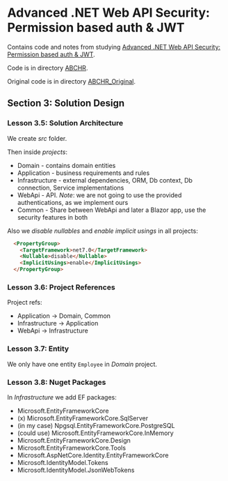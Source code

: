 # Advanced .NET Web API Security: Permission based auth & JWT

Contains code and notes from studying [Advanced .NET Web API Security: Permission based auth & JWT](https://www.udemy.com/course/advanced-net-web-api-security-permission-based-auth-jwt/).

Code is in directory [ABCHR](./ABCHR_Original/).

Original code is in directory [ABCHR_Original](./ABCHR_Original/).

## Section 3: Solution Design

### Lesson 3.5: Solution Architecture

We create _src_ folder.

Then inside _projects_:

- Domain - contains domain entities
- Application - business requirements and rules
- Infrastructure - external dependencies, ORM, Db context, Db connection, Service implementations
- WebApi - API. _Note_: we are not going to use the provided authentications, as we implement ours
- Common - Share between WebApi and later a Blazor app, use the security features in both

Also we _disable nullables_ and _enable implicit usings_ in all projects:

```html
  <PropertyGroup>
    <TargetFramework>net7.0</TargetFramework>
    <Nullable>disable</Nullable>
    <ImplicitUsings>enable</ImplicitUsings>
  </PropertyGroup>
```

### Lesson 3.6: Project References

Project refs:

- Application -> Domain, Common
- Infrastructure -> Application
- WebApi -> Infrastructure

### Lesson 3.7: Entity

We only have one entity `Employee` in _Domain_ project.

### Lesson 3.8: Nuget Packages

In _Infrastructure_ we add EF packages:

- Microsoft.EntityFrameworkCore
- (x) Microsoft.EntityFrameworkCore.SqlServer
- (in my case) Npgsql.EntityFrameworkCore.PostgreSQL
- (could use) Microsoft.EntityFrameworkCore.InMemory
- Microsoft.EntityFrameworkCore.Design
- Microsoft.EntityFrameworkCore.Tools
- Microsoft.AspNetCore.Identity.EntityFrameworkCore
- Microsoft.IdentityModel.Tokens
- Microsoft.IdentityModel.JsonWebTokens
